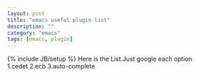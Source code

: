 ```yaml
---
layout: post
title: "emacs useful plugin list"
description: ""
category: "emacs"
tags: [emacs, plugin]
---
```

{% include JB/setup %}
Here is the List.Just google each option  
    1.cedet
    2.ecb
    3.auto-complete
